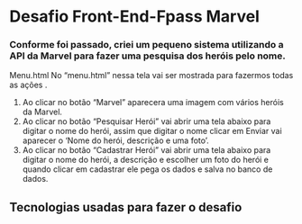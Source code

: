 # Desafio Front-End-Fpass Marvel

### Conforme foi passado, criei um pequeno sistema utilizando a API da Marvel para fazer uma pesquisa dos heróis pelo nome.
Menu.html
No “menu.html” nessa tela vai ser mostrada para fazermos todas as ações . 
1. Ao clicar no botão “Marvel” aparecera uma imagem com vários heróis da Marvel.
2. Ao clicar no botão “Pesquisar Herói” vai abrir uma tela abaixo para digitar o nome do herói, assim que digitar o nome clicar em Enviar vai aparecer o ‘Nome do herói, descrição e uma foto’.
3.  Ao clicar no botão “Cadastrar Herói” vai abrir uma tela abaixo para digitar o nome do herói, a descrição e escolher um foto do herói e quando clicar em cadastrar ele pega os dados e salva no banco de dados.

## Tecnologias usadas para fazer o desafio

